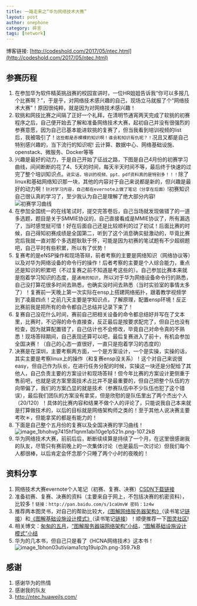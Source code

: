 ```yaml
---
title: 一路走来之“华为网络技术大赛”
layout: post
author: onephone
category: 碎言
tags: [network]
---
```

博客链接: [http://codeshold.com/2017/05/ntec.html](http://codeshold.com/2017/05/ntec.html)

## 参赛历程
1. 在参加华为软件精英挑战赛的校园宣讲时，一位HR姐姐告诉我“你可以多报几个比赛啊？”，于是乎，对网络技术感兴趣的自己，现场立马就报了个“网络技术大赛”！原因很纯粹，就是因为对网络技术感兴趣！
2. 软挑和网技比赛之间隔了正好一个礼拜，在清明节通宵两天完成了软挑的初赛程序之后，自己便开始去了解和准备网络技术大赛，起初自己并没有很强烈的参赛意愿，因为自己已基本能进软挑的复赛了，但当我看到培训视频的list后，我被吸引了！`这些都是赤裸裸的知识啊！谁会和知识有仇呢？！`况且又都是自己特别感兴趣的，当下流行的知识呢! 云计算、数据中心、网络基础设施、openstack、微服务、Docker等等
3. 兴趣是最好的动力，于是自己开始了征战之路，下图是自己4月份的初赛学习曲线，间间断断的花了4、5天的时间，每天半天时间不等，最后终于快速的过完了整个培训知识点。`说实话，培训的视频、ppt、pdf资料真的是特别多！！！`除了linux和基础网络知识那一块，其他的内容对于自己来说都是新的，但兴趣是最好的动力啊！`针对学习内容，自己都在evernote上做了笔记（分享在后面）`!初赛知识自己很认真的学习了，至少我认为自己是理解了绝大部分内容! 
    ![初赛学习曲线](http://static.zybuluo.com/wuzhimang/yx866fbz44hubibcka0q68es/image_1beir42mnkmj18rf1s78poj16v9.png)
4. 在参加全国统一的在线笔试时，提交完答卷后，自己当场就发现做错了的一道多选题，题目是关于SMMIE协议的，自己直接看成是MMIE协议了，所有漏选了，当时感觉挺可惜！好在后面自己还是比较顺利的过了初试！后面比赛的时候，自己得知初赛成绩是全国第二，听到了这个消息确实挺激动的，毕竟比赛完后我就一直对那个多选题耿耿于怀，可能是因为初赛的笔试题有不少超纲题吧，自己平时有些积累，所以有了优势！
5. 复赛考的是eNSP操作和现场答辩，前者考察的主要是网络知识（网络协议等）以及对华为网络设备的命令行的操作！后者考察的主要是个人综合能力，重点还是知识的积累吧（不过复赛之前不知道是考这些的）。自己参加比赛本来就是抱着学习知识的态度，是`通用的知识`，所以对于华为网络设备命令行的熟悉，自己没打算花很多时间去熟悉，也确实没时间去熟悉（当时实验室的事情太多了）！复赛前一天晚上第一次实际在ensp上搭建网络拓扑，跟着教学视频学到了凌晨四点！之前几天主要是学知识点，了解原理，配置ensp环境！反正比赛前我是把所有的命令都自己总结并记录下来了！
6. 复赛自己没花什么时间，赛前自己把相关设备的命令都总结好并写在了文本里，比赛时，不记得的命令直接查，反正最后是按要求配完了，但自己也没有检查，因为就算配置错了，自己估计也不会修改，毕竟自己对命令真的不熟悉！现场答辩期间，自己表现还算可以吧，最后复赛进入了前十，有机会参加全国决赛！（自己的心态一直很好，一直只是抱着学习的态度的）
7. 决赛是在深圳，主要考察两方面，一个是方案设计，一个是实操，实操的话，其实主要是考察linux上的操作（和复赛ensp没关系）！这个对自己来说很easy，但自己作为队长，在进行任务分配的时候，实操这一块还是分配给了其他人，自己负责主要的方案设计和现场答辩！但今年比赛的方案设计更侧重于售前吧，也就是说方案里面技术占比并不是最重要的，但自己把整个队伍的方向带偏了，我们的方案凸显的就是技术（参赛队伍中不少队伍也犯了这个错误），最后我们团队的方案没有拿奖，但是欣慰的是队伍里出了两个杰出个人（20/120）！具体的比赛内容和结果不做个人的评论了，只能说我自己本来就是打算做技术的，以后的目标就是网络架构师之类的！至于其他人说决赛主要考吹＊，但能拿奖的都是有能力的！
6. 下面是自己整个五月份的复赛以及全国决赛的学习曲线！
![image_1bhohvg7415hf1qnm1abi10ge1p521n.png-107.2kB][1]
7. 华为网络技术大赛，前前后后，断断续续算是持续了一个月，在这里很感谢我的队友，尽管只有赛前晚上的一次集体讨论（也是最后一次讨论）但我们每个人都很棒，以后肯定会怀念那个只睡了两个小时的夜晚的！

## 资料分享
1. 网络技术大赛evernote个人笔记（初赛、复赛、决赛）[CSDN下载链接][2]
2. 准备初赛、复赛、决赛的资料（主要来自于网上，不包括决赛的机密资料），比较多！`链接：http://pan.baidu.com/s/1caUmvW 密码：1z4w`
3. 推荐两本图灵书，对自己的帮助比较大，[《图解网络服务器架构》][3]（读书笔记[链接][4]）和[《图解基础设施设计模式》][5]（读书笔记[链接][6]）！顺便推荐一下[图灵社区]( http://www.ituring.com.cn/space/213442)!
4. 相关博文：[匆匆的五月][7]，[“图解服务器端网络架构”小结][8]，[“图解基础设施设计模式”小结][9]
4. 华为的几本书，但自己只是看了《HCNA网络技术》这本书！
![image_1bhon03utiviama1ctg19uip2h.png-359.7kB][10]

## 感谢
1. 感谢华为的热情
2. 感谢我的队友
3. http://ntec.huaweils.com/


  [1]: http://static.zybuluo.com/wuzhimang/57g8p5hgnym84nom48mf8qeb/image_1bhohvg7415hf1qnm1abi10ge1p521n.png
  [2]: http://download.csdn.net/user/wuzhimang/uploads
  [3]: http://www.ituring.com.cn/book/1494
  [4]: http://codeshold.com/2017/05/network_architecture.html
  [5]: http://www.ituring.com.cn/book/1504
  [6]: http://codeshold.com/2017/05/network_architecture_design.html
  [7]: http://codeshold.com/2017/05/May_review.html
  [8]: http://codeshold.com/2017/05/network_architecture.html
  [9]: http://codeshold.com/2017/05/network_architecture_design.html
  [10]: http://static.zybuluo.com/wuzhimang/oo5ne63fc2i5wbaq9njlxmb2/image_1bhon03utiviama1ctg19uip2h.png
